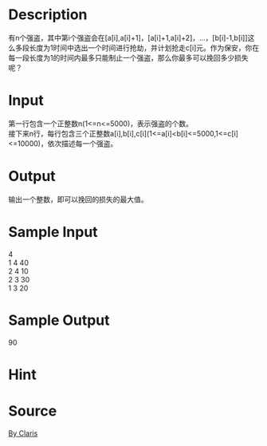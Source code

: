 
# Description

<div class="content"><div>有n个强盗，其中第i个强盗会在[a[i],a[i]+1]，[a[i]+1,a[i]+2]，...，[b[i]-1,b[i]]这么多段长度为1时间中选出一个时间进行抢劫，并计划抢走c[i]元。作为保安，你在每一段长度为1的时间内最多只能制止一个强盗，那么你最多可以挽回多少损失呢？</div>
<div></div>
<p></p></div>

# Input

<div class="content"><div>第一行包含一个正整数n(1&lt;=n&lt;=5000)，表示强盗的个数。</div>
<div>接下来n行，每行包含三个正整数a[i],b[i],c[i](1&lt;=a[i]&lt;b[i]&lt;=5000,1&lt;=c[i]&lt;=10000)，依次描述每一个强盗。</div>
<div></div>
<p></p></div>

# Output

<div class="content"><div>输出一个整数，即可以挽回的损失的最大值。</div>
<div></div>
<p></p></div>

# Sample Input

<div class="content"><span class="sampledata">4<br/>
1 4 40<br/>
2 4 10<br/>
2 3 30<br/>
1 3 20</span></div>

# Sample Output

<div class="content"><span class="sampledata">90<br/>
</span></div>

# Hint

<div class="content"><p></p></div>

# Source

<div class="content"><p><a href="problemset.php?search=By Claris">By Claris</a></p></div>

